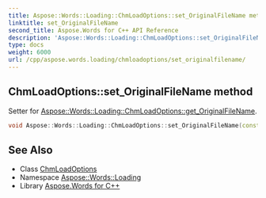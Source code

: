 ```yaml
---
title: Aspose::Words::Loading::ChmLoadOptions::set_OriginalFileName method
linktitle: set_OriginalFileName
second_title: Aspose.Words for C++ API Reference
description: 'Aspose::Words::Loading::ChmLoadOptions::set_OriginalFileName method. Setter for Aspose::Words::Loading::ChmLoadOptions::get_OriginalFileName in C++.'
type: docs
weight: 6000
url: /cpp/aspose.words.loading/chmloadoptions/set_originalfilename/
---
```

## ChmLoadOptions::set_OriginalFileName method


Setter for [Aspose::Words::Loading::ChmLoadOptions::get_OriginalFileName](../get_originalfilename/).

```cpp
void Aspose::Words::Loading::ChmLoadOptions::set_OriginalFileName(const System::String &value)
```

## See Also

* Class [ChmLoadOptions](../)
* Namespace [Aspose::Words::Loading](../../)
* Library [Aspose.Words for C++](../../../)
